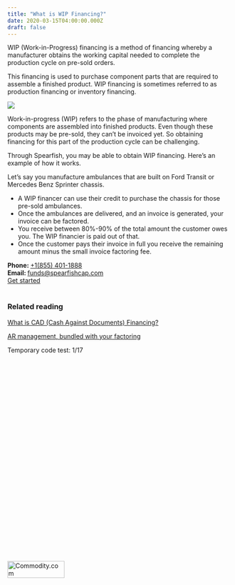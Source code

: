 ```yaml
---
title: "What is WIP Financing?"
date: 2020-03-15T04:00:00.000Z
draft: false
---
```



WIP (Work-in-Progress) financing is a method of financing whereby a manufacturer obtains the working capital needed to complete the production cycle on pre-sold orders. 

This financing is used to purchase component parts that are required to assemble a finished product. WIP financing is sometimes referred to as production financing or inventory financing.

<img src="https://res.cloudinary.com/icecloud7/image/upload/f_auto,q_auto,e_sharpen/v1592096918/spearfish/vehicle-software-test_tf8tnh.png">

Work-in-progress (WIP) refers to the phase of manufacturing where components are assembled into finished products. Even though these products may be pre-sold, they can’t be invoiced yet. So obtaining financing for this part of the production cycle can be challenging. 

Through Spearfish, you may be able to obtain WIP financing. Here’s an example of how it works. 

Let’s say you manufacture ambulances that are built on Ford Transit or Mercedes Benz Sprinter chassis. 

* A WIP financer can use their credit to purchase the chassis for those pre-sold ambulances. 
* Once the ambulances are delivered, and an invoice is generated, your invoice can be factored.
* You receive between 80%-90% of the total amount the customer owes you. The WIP financier is paid out of that. 
* Once the customer pays their invoice in full you receive the remaining amount minus the small invoice factoring fee. 


<div class="call">
  <div class="call-box-top">
    <div class="call-phone"><strong>Phone: </strong> <a href="tel:855-401-1888">&#43;1(855) 401-1888</a> </div>
    <div class="call-email"><strong>Email: </strong>
      <a href="mailto:funds@spearfishcap.com">
        funds@spearfishcap.com
      </a>
    </div>
  </div>
  <div class="call-box-bottom">
    <a href="https://calendly.com/spearfish/consultation" target="blank" class="button">Get started</a>
  </div>
</div>

<br/>

### Related reading
<p></p>
<p><a href="/blog/cad-financing/">What is CAD (Cash Against Documents) Financing?</a></p>
<p><a href="/blog/ar-management/">AR management, bundled with your factoring</a></p>


Temporary code test: 1/17
<div><div rel="commodity-price-graph" style="width: 720px; max-width: 100%; height: 450px; display: flex; flex-direction: column; overflow: hidden;" data-symbol="XAU/USD" data-range="4" data-width="720" data-height="450" data-micro-limit-ts="1642464000000" data-macro-limit-ts="1610928000000" data-title="Gold Spot / US Dollar"></div><a href="https://commodity.com"><img width="128" height="38" alt="Commodity.com" src="https://commodity.com/wp-content/plugins/commodity-price-graph/assets/commodity-logo.png"></a><script src="https://commodity.com/wp-content/plugins/commodity-price-graph/widget-js/embed-v3.js" rel="commodity-price-graph-js"></script></div>
